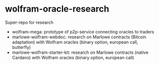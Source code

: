 # wolfram-oracle-research
Super-repo for research

- wolfram-mega: prototype of p2p-service connecting oracles to traders
- marlowe-wolfram-webdoc: research on Marlowe contracts (Bitcoin adaptation) with Wolfram oracles (binary option, european call, butterfly)
- marlowe-wolfram-starter-kit: research on Marlowe contracts (native Cardano) with Wolfram oracles (binary option, european call)
